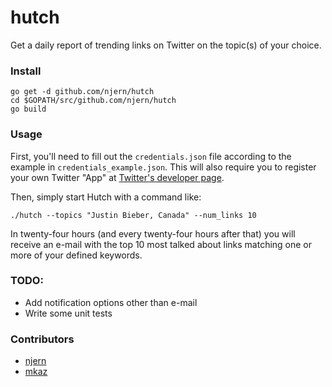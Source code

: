hutch
=====

Get a daily report of trending links on Twitter on the topic(s) of your choice.


### Install


	go get -d github.com/njern/hutch
	cd $GOPATH/src/github.com/njern/hutch
	go build

### Usage

First, you'll need to fill out the `credentials.json` file according to the example in `credentials_example.json`. This will also require you to register your own Twitter "App" at [Twitter's developer page](https://dev.twitter.com/).

Then, simply start Hutch with a command like:

	./hutch --topics "Justin Bieber, Canada" --num_links 10

In twenty-four hours (and every twenty-four hours after that) you will receive an e-mail with the top 10 most talked about links matching one or more of your defined keywords.

### TODO:

* Add notification options other than e-mail
* Write some unit tests

### Contributors
* [njern](https://github.com/njern)
* [mkaz](https://github.com/mkaz)
